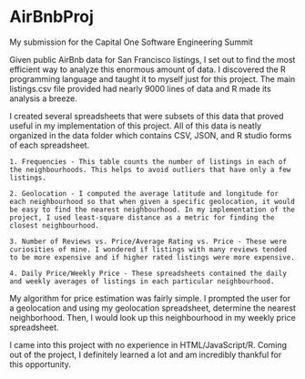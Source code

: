 # AirBnbProj 

My submission for the Capital One Software Engineering Summit

Given public AirBnb data for San Francisco listings, I set out to find the most efficient way to analyze this enormous amount of data. I discovered the R programming language and taught it to myself just for this project. The main listings.csv file provided had nearly 9000 lines of data and R made its analysis a breeze.

I created several spreadsheets that were subsets of this data that proved useful in my implementation of this project. All of this data is neatly organized in the data folder which contains CSV, JSON, and R studio forms of each spreadsheet.

	1. Frequencies - This table counts the number of listings in each of the neighbourhoods. This helps to avoid outliers that have only a few listings.

	2. Geolocation - I computed the average latitude and longitude for each neighbourhood so that when given a specific geolocation, it would be easy to find the nearest neighbourhood. In my implementation of the project, I used least-square distance as a metric for finding the closest neighbourhood.

	3. Number of Reviews vs. Price/Average Rating vs. Price - These were curiosities of mine. I wondered if listings with many reviews tended to be more expensive and if higher rated listings were more expensive.

	4. Daily Price/Weekly Price - These spreadsheets contained the daily and weekly averages of listings in each particular neighbourhood.

My algorithm for price estimation was fairly simple. I prompted the user for a geolocation and using my geolocation spreadsheet, determine the nearest neighborhood. Then, I would look up this neighbourhood in my weekly price spreadsheet.

I came into this project with no experience in HTML/JavaScript/R. Coming out of the project, I definitely learned a lot and am incredibly thankful for this opportunity.


